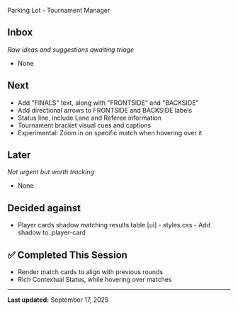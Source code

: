  Parking Lot - Tournament Manager

## Inbox
*Raw ideas and suggestions awaiting triage*
- None

## Next
- Add "FINALS" text, along with "FRONTSIDE" and "BACKSIDE"
- Add directional arrows to FRONTSIDE and BACKSIDE labels
- Status line, include Lane and Referee information
- Tournament bracket visual cues and captions
- Experimental: Zoom in on specific match when hovering over it

## Later
*Not urgent but worth tracking*
- None

## Decided against
- Player cards shadow matching results table [ui] - styles.css - Add shadow to .player-card

## ✅ Completed This Session
- Render match cards to align with previous rounds
- Rich Contextual Status, while hovering over matches
---
**Last updated:** September 17, 2025
